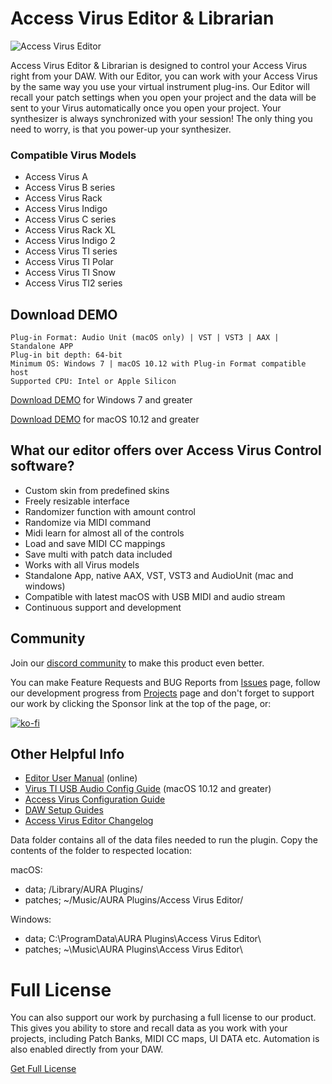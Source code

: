 # Access Virus Editor & Librarian

![Access Virus Editor](https://auraplugins.com/wp-content/uploads/2022/06/access-virus-editor-oscillators-filter-env-v3b9011-1.jpg)

Access Virus Editor & Librarian is designed to control your Access Virus right from your DAW. With our Editor, you can work with your Access Virus by the same way you use your virtual instrument plug-ins. Our Editor will recall your patch settings when you open your project and the data will be sent to your Virus automatically once you open your project. Your synthesizer is always synchronized with your session! The only thing you need to worry, is that you power-up your synthesizer.

### Compatible Virus Models

* Access Virus A
* Access Virus B series
* Access Virus Rack
* Access Virus Indigo
* Access Virus C series
* Access Virus Rack XL
* Access Virus Indigo 2
* Access Virus TI series
* Access Virus TI Polar
* Access Virus TI Snow
* Access Virus TI2 series

## Download DEMO

```
Plug-in Format: Audio Unit (macOS only) | VST | VST3 | AAX | Standalone APP
Plug-in bit depth: 64-bit
Minimum OS: Windows 7 | macOS 10.12 with Plug-in Format compatible host
Supported CPU: Intel or Apple Silicon
```

[Download DEMO](https://downloads.auraplugins.com/download/access-virus-editor-pc-demo/) for Windows 7 and greater

[Download DEMO](https://downloads.auraplugins.com/download/access-virus-editor-mac-demo/) for macOS 10.12 and greater

## What our editor offers over Access Virus Control software?

* Custom skin from predefined skins
* Freely resizable interface
* Randomizer function with amount control
* Randomize via MIDI command
* Midi learn for almost all of the controls
* Load and save MIDI CC mappings
* Save multi with patch data included
* Works with all Virus models
* Standalone App, native AAX, VST, VST3 and AudioUnit (mac and windows)
* Compatible with latest macOS with USB MIDI and audio stream
* Continuous support and development

## Community

Join our [discord community](https://discord.gg/gS2cUemw) to make this product even better.

You can make Feature Requests and BUG Reports from [Issues](https://github.com/AURAPluginsLtd/Access-Virus-Editor/issues) page, follow our development progress from [Projects](https://github.com/orgs/AURAPluginsLtd/projects/6/views/2) page and don't forget to support our work by clicking the Sponsor link at the top of the page, or:

[![ko-fi](https://ko-fi.com/img/githubbutton_sm.svg)](https://ko-fi.com/F1F1BFYZN)

## Other Helpful Info

- [Editor User Manual](https://docs.auraplugins.com/kb/user-guide/access-virus-editor-user-manual/) (online)
- [Virus TI USB Audio Config Guide](https://docs.auraplugins.com/kb/article/virus-ti-usb-audio-with-every-macos/) (macOS 10.12 and greater)
- [Access Virus Configuration Guide](https://docs.auraplugins.com/kb/article/configure-access-virus-a-to-ti2/)
- [DAW Setup Guides](https://docs.auraplugins.com/kb/articles/category/software-configuration/)
- [Access Virus Editor Changelog](https://github.com/AURAPluginsLtd/Access-Virus-Editor/blob/main/changelog.md)

Data folder contains all of the data files needed to run the plugin. Copy the contents of the folder to respected location:

macOS:

* data; /Library/AURA Plugins/
* patches; ~/Music/AURA Plugins/Access Virus Editor/

Windows:

* data; C:\ProgramData\AURA Plugins\Access Virus Editor\
* patches; ~\Music\AURA Plugins\Access Virus Editor\

# Full License

You can also support our work by purchasing a full license to our product. This gives you ability to store and recall data as you work with your projects, including Patch Banks, MIDI CC maps, UI DATA etc. Automation is also enabled directly from your DAW.

[Get Full License](https://auraplugins.com/product/access-virus-editor/)
